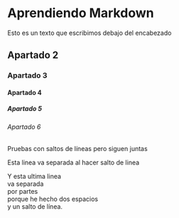 # Aprendiendo Markdown

Esto es un texto que escribimos debajo del encabezado

## Apartado 2
### Apartado 3
#### Apartado 4
##### Apartado 5
###### Apartado 6

Pruebas con saltos de 
líneas pero siguen juntas

Esta linea va separada al hacer salto de linea

Y esta ultima linea  
va separada  
por partes  
porque he hecho dos espacios  
y un salto de línea.

